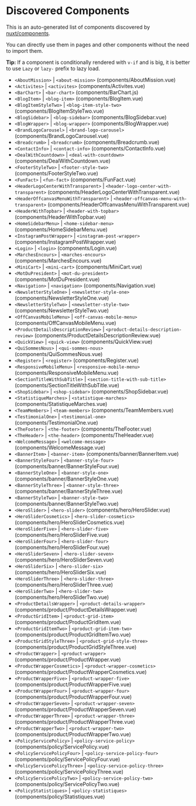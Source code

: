 # Discovered Components

This is an auto-generated list of components discovered by [nuxt/components](https://github.com/nuxt/components).

You can directly use them in pages and other components without the need to import them.

**Tip:** If a component is conditionally rendered with `v-if` and is big, it is better to use `Lazy` or `lazy-` prefix to lazy load.

- `<AboutMission>` | `<about-mission>` (components/AboutMission.vue)
- `<Activites>` | `<activites>` (components/Activites.vue)
- `<BarChart>` | `<bar-chart>` (components/BarChart.js)
- `<BlogItem>` | `<blog-item>` (components/BlogItem.vue)
- `<BlogItemStyleTwo>` | `<blog-item-style-two>` (components/BlogItemStyleTwo.vue)
- `<BlogSidebar>` | `<blog-sidebar>` (components/BlogSidebar.vue)
- `<BlogWrapper>` | `<blog-wrapper>` (components/BlogWrapper.vue)
- `<BrandLogoCarousel>` | `<brand-logo-carousel>` (components/BrandLogoCarousel.vue)
- `<Breadcrumb>` | `<breadcrumb>` (components/Breadcrumb.vue)
- `<ContactInfo>` | `<contact-info>` (components/ContactInfo.vue)
- `<DealWithCountdown>` | `<deal-with-countdown>` (components/DealWithCountdown.vue)
- `<FooterStyleTwo>` | `<footer-style-two>` (components/FooterStyleTwo.vue)
- `<FunFact>` | `<fun-fact>` (components/FunFact.vue)
- `<HeaderLogoCenterWithTransparent>` | `<header-logo-center-with-transparent>` (components/HeaderLogoCenterWithTransparent.vue)
- `<HeaderOffcanvasMenuWithTransparent>` | `<header-offcanvas-menu-with-transparent>` (components/HeaderOffcanvasMenuWithTransparent.vue)
- `<HeaderWithTopbar>` | `<header-with-topbar>` (components/HeaderWithTopbar.vue)
- `<HomeSidebarMenu>` | `<home-sidebar-menu>` (components/HomeSidebarMenu.vue)
- `<InstagramPostWrapper>` | `<instagram-post-wrapper>` (components/InstagramPostWrapper.vue)
- `<Login>` | `<login>` (components/Login.vue)
- `<MarchesEncours>` | `<marches-encours>` (components/MarchesEncours.vue)
- `<MiniCart>` | `<mini-cart>` (components/MiniCart.vue)
- `<MotDuPresident>` | `<mot-du-president>` (components/MotDuPresident.vue)
- `<Navigation>` | `<navigation>` (components/Navigation.vue)
- `<NewsletterStyleOne>` | `<newsletter-style-one>` (components/NewsletterStyleOne.vue)
- `<NewsletterStyleTwo>` | `<newsletter-style-two>` (components/NewsletterStyleTwo.vue)
- `<OffCanvasMobileMenu>` | `<off-canvas-mobile-menu>` (components/OffCanvasMobileMenu.vue)
- `<ProductDetailsDescriptionReview>` | `<product-details-description-review>` (components/ProductDetailsDescriptionReview.vue)
- `<QuickView>` | `<quick-view>` (components/QuickView.vue)
- `<QuiSommesNous>` | `<qui-sommes-nous>` (components/QuiSommesNous.vue)
- `<Register>` | `<register>` (components/Register.vue)
- `<ResponsiveMobileMenu>` | `<responsive-mobile-menu>` (components/ResponsiveMobileMenu.vue)
- `<SectionTitleWithSubTitle>` | `<section-title-with-sub-title>` (components/SectionTitleWithSubTitle.vue)
- `<ShopSidebar>` | `<shop-sidebar>` (components/ShopSidebar.vue)
- `<StatistiqueMarches>` | `<statistique-marches>` (components/StatistiqueMarches.vue)
- `<TeamMembers>` | `<team-members>` (components/TeamMembers.vue)
- `<TestimonialOne>` | `<testimonial-one>` (components/TestimonialOne.vue)
- `<TheFooter>` | `<the-footer>` (components/TheFooter.vue)
- `<TheHeader>` | `<the-header>` (components/TheHeader.vue)
- `<WelcomeMessage>` | `<welcome-message>` (components/WelcomeMessage.vue)
- `<BannerItem>` | `<banner-item>` (components/banner/BannerItem.vue)
- `<BannerStyleFour>` | `<banner-style-four>` (components/banner/BannerStyleFour.vue)
- `<BannerStyleOne>` | `<banner-style-one>` (components/banner/BannerStyleOne.vue)
- `<BannerStyleThree>` | `<banner-style-three>` (components/banner/BannerStyleThree.vue)
- `<BannerStyleTwo>` | `<banner-style-two>` (components/banner/BannerStyleTwo.vue)
- `<HeroSlider>` | `<hero-slider>` (components/hero/HeroSlider.vue)
- `<HeroSliderCosmetics>` | `<hero-slider-cosmetics>` (components/hero/HeroSliderCosmetics.vue)
- `<HeroSliderFive>` | `<hero-slider-five>` (components/hero/HeroSliderFive.vue)
- `<HeroSliderFour>` | `<hero-slider-four>` (components/hero/HeroSliderFour.vue)
- `<HeroSliderSeven>` | `<hero-slider-seven>` (components/hero/HeroSliderSeven.vue)
- `<HeroSliderSix>` | `<hero-slider-six>` (components/hero/HeroSliderSix.vue)
- `<HeroSliderThree>` | `<hero-slider-three>` (components/hero/HeroSliderThree.vue)
- `<HeroSliderTwo>` | `<hero-slider-two>` (components/hero/HeroSliderTwo.vue)
- `<ProductDetailsWrapper>` | `<product-details-wrapper>` (components/product/ProductDetailsWrapper.vue)
- `<ProductGridItem>` | `<product-grid-item>` (components/product/ProductGridItem.vue)
- `<ProductGridItemTwo>` | `<product-grid-item-two>` (components/product/ProductGridItemTwo.vue)
- `<ProductGridStyleThree>` | `<product-grid-style-three>` (components/product/ProductGridStyleThree.vue)
- `<ProductWrapper>` | `<product-wrapper>` (components/product/ProductWrapper.vue)
- `<ProductWrapperCosmetics>` | `<product-wrapper-cosmetics>` (components/product/ProductWrapperCosmetics.vue)
- `<ProductWrapperFive>` | `<product-wrapper-five>` (components/product/ProductWrapperFive.vue)
- `<ProductWrapperFour>` | `<product-wrapper-four>` (components/product/ProductWrapperFour.vue)
- `<ProductWrapperSeven>` | `<product-wrapper-seven>` (components/product/ProductWrapperSeven.vue)
- `<ProductWrapperThree>` | `<product-wrapper-three>` (components/product/ProductWrapperThree.vue)
- `<ProductWrapperTwo>` | `<product-wrapper-two>` (components/product/ProductWrapperTwo.vue)
- `<PolicyServicePolicy>` | `<policy-service-policy>` (components/policy/ServicePolicy.vue)
- `<PolicyServicePolicyFour>` | `<policy-service-policy-four>` (components/policy/ServicePolicyFour.vue)
- `<PolicyServicePolicyThree>` | `<policy-service-policy-three>` (components/policy/ServicePolicyThree.vue)
- `<PolicyServicePolicyTwo>` | `<policy-service-policy-two>` (components/policy/ServicePolicyTwo.vue)
- `<PolicyStatistiques>` | `<policy-statistiques>` (components/policy/Statistiques.vue)
